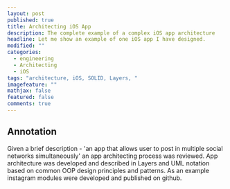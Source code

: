 ```yaml
---
layout: post
published: true
title: Architecting iOS App
description: The complete example of a complex iOS app architecture
headline: Let me show an example of one iOS app I have designed.
modified: ""
categories: 
  - engineering
  - Architecting
  - iOS
tags: "architecture, iOS, SOLID, Layers, "
imagefeature: ""
mathjax: false
featured: false
comments: true
---
```


## Annotation

Given a brief description - 'an app that allows user to post in multiple social networks simultaneously' an app architecting process was reviewed. App architecture was developed and described in Layers and UML notation based on common OOP design principles and patterns. As an example instagram modules were developed and published on github. 
